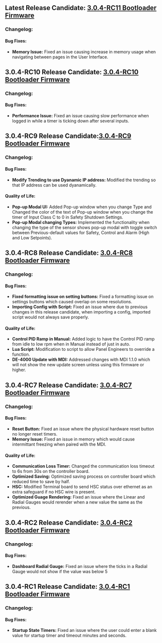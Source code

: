 ## Latest Release Candidate: [3.0.4-RC11 Bootloader Firmware](https://github.com/Altronic-LLC/Altronic-Public-Files/blob/main/DE4000_Firmware_Releases/3.0.4-RC/bootloader_3.0.4-RC11.atf)

### Changelog:

#### Bug Fixes:
- **Memory Issue:** Fixed an issue causing increase in memory usage when navigating between pages in the User Interface.

## 3.0.4-RC10 Release Candidate: [3.0.4-RC10 Bootloader Firmware](https://github.com/Altronic-LLC/Altronic-Public-Files/blob/main/DE4000_Firmware_Releases/3.0.4-RC/bootloader_3.0.4-RC10.atf)

### Changelog:

#### Bug Fixes:
- **Performance Issue:** Fixed an issue causing slow performance when logged in while a timer is ticking down after several inputs.

## 3.0.4-RC9 Release Candidate:[3.0.4-RC9 Bootloader Firmware](https://github.com/Altronic-LLC/Altronic-Public-Files/blob/main/DE4000_Firmware_Releases/3.0.4-RC/bootloader_3.0.4-RC9.atf)

### Changelog:

#### Bug Fixes:
- **Modify Trending to use Dyanamic IP address:** Modified the trending so that IP address can be used dyanamically.

#### Quality of Life:
- **Pop-up Modal UI:** Added Pop-up window when you change Type and Changed the color of the text of Pop-up window when you change the timer of Input Class C to 0 in Safety Shutdown Settings.
- **Pop-up Modal changing Types:** Implemented the functionality when changing the type of the sensor shows pop-up modal with toggle switch between Previous-default values for Safety, Control and Alarm (High and Low Setpoints).

## 3.0.4-RC8 Release Candidate: [3.0.4-RC8 Bootloader Firmware](https://github.com/Altronic-LLC/Altronic-Public-Files/blob/main/DE4000_Firmware_Releases/3.0.4-RC/bootloader_3.0.4-RC8.atf)

### Changelog:

#### Bug Fixes:
- **Fixed formatting issue on setting buttons:** Fixed a formatting issue on settings buttons which caused overlap on some resolutions.
- **Importing Config with Script:** Fixed an issue where due to previous changes in this release candidate, when importing a config, imported script would not always save properly.

#### Quality of Life:
- **Control PID Ramp in Manual:** Added logic to have the Control PID ramp from idle to low rpm when in Manual instead of just in auto.
- **Lua Script:** Modification to script to allow Panel Engineers to override a function.
- **DE-4000 Update with MDI:** Addressed changes with MDI 1.1.0 which will not show the new update screen unless using this firmware or higher.

## 3.0.4-RC7 Release Candidate: [3.0.4-RC7 Bootloader Firmware](https://github.com/Altronic-LLC/Altronic-Public-Files/blob/main/DE4000_Firmware_Releases/3.0.4-RC/bootloader_3.0.4-RC7.atf)

### Changelog:

#### Bug Fixes:
- **Reset Button:** Fixed an issue where the physical hardware reset button no longer reset timers.
- **Memory Issue:** Fixed an issue in memory which would cause intermittant freezing when paired with the MDI.

#### Quality of Life:
- **Communication Loss Timer:** Changed the communication loss timeout to 6s from 30s on the controller board.
- **Optimized Saving:** Optimized saving process on controller board which reduced time to save by half.
- **HSC:** Modified Terminal board to send HSC status over ethernet as an extra safeguard if no HSC wire is present.
- **Optimized Guage Rendering:** Fixed an issue where the Linear and Radial Gauges would rerender when a new value the same as the previous.


## 3.0.4-RC2 Release Candidate: [3.0.4-RC2 Bootloader Firmware](https://github.com/Altronic-LLC/Altronic-Public-Files/blob/main/DE4000_Firmware_Releases/3.0.4-RC/bootloader_3.0.4-RC2.atf)

### Changelog:

#### Bug Fixes:
- **Dashboard Radial Gauge:** Fixed an issue where the ticks in a Radial Gauge would not show if the value was below 5

## 3.0.4-RC1 Release Candidate: [3.0.4-RC1 Bootloader Firmware](https://github.com/Altronic-LLC/Altronic-Public-Files/blob/main/DE4000_Firmware_Releases/3.0.4-RC/bootloader_3.0.4-RC1.atf)

### Changelog:

#### Bug Fixes:
- **Startup State Timers:** Fixed an issue where the user could enter a blank value for startup timer and timeout minutes and seconds.
